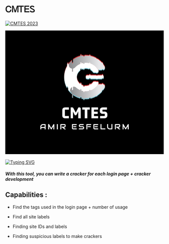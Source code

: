 # ᏟᎷᎢᎬᏚ
 [![CMTES 2023](https://rawgit.com/toolswatch/badges/master/arsenal/europe/2018.svg)](http://www.toolswatch.org/2018/09/black-hat-arsenal-europe-2018-lineup-announced/)

<img src="screen/Screenshot_20230901-220256_Chrome.jpg">

[![Typing SVG](https://readme-typing-svg.herokuapp.com?font=Fira+Code&weight=600&size=31&duration=4500&pause=1000&color=164B63&multiline=true&width=453&height=100&lines=Cracker+Maker+Tool+;ESFELURM)](https://git.io/typing-svg) 



##### With this tool, you can write a cracker for each login page + cracker development 


## Capabilities :

- Find the tags used in the login page + number of usage

- Find all site labels

- Finding site IDs and labels

- Finding suspicious labels to make crackers 
